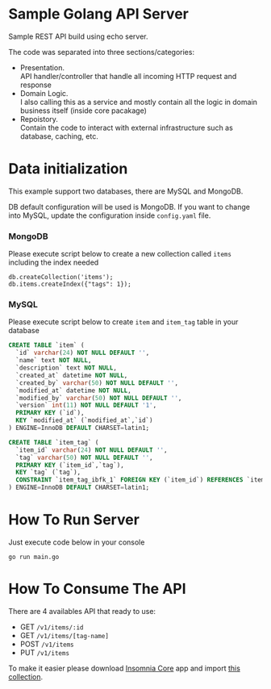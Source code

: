 # Sample Golang API Server
Sample REST API build using echo server.

The code was separated into three sections/categories:
- Presentation.<br/>API handler/controller that handle all incoming HTTP request and response
- Domain Logic.<br/>I also calling this as a service and mostly contain all the logic in domain business itself (inside core pacakage)
- Repoistory.<br/>Contain the code to interact with external infrastructure such as database, caching, etc.

# Data initialization

This example support two databases, there are MySQL and MongoDB.

DB default configuration will be used is MongoDB. If you want to change into MySQL, update the configuration inside `config.yaml` file.

### MongoDB
Please execute script below to create a new collection called `items` including the index needed

```mongodb
db.createCollection('items');
db.items.createIndex({"tags": 1});
```

### MySQL
Please execute script below to create `item` and `item_tag` table in your database
```sql
CREATE TABLE `item` (
  `id` varchar(24) NOT NULL DEFAULT '',
  `name` text NOT NULL,
  `description` text NOT NULL,
  `created_at` datetime NOT NULL,
  `created_by` varchar(50) NOT NULL DEFAULT '',
  `modified_at` datetime NOT NULL,
  `modified_by` varchar(50) NOT NULL DEFAULT '',
  `version` int(11) NOT NULL DEFAULT '1',
  PRIMARY KEY (`id`),
  KEY `modified_at` (`modified_at`,`id`)
) ENGINE=InnoDB DEFAULT CHARSET=latin1;

CREATE TABLE `item_tag` (
  `item_id` varchar(24) NOT NULL DEFAULT '',
  `tag` varchar(50) NOT NULL DEFAULT '',
  PRIMARY KEY (`item_id`,`tag`),
  KEY `tag` (`tag`),
  CONSTRAINT `item_tag_ibfk_1` FOREIGN KEY (`item_id`) REFERENCES `item` (`id`) ON DELETE CASCADE ON UPDATE CASCADE
) ENGINE=InnoDB DEFAULT CHARSET=latin1;
```

# How To Run Server
Just execute code below in your console
```console
go run main.go
```

# How To Consume The API
There are 4 availables API that ready to use:
- GET `/v1/items/:id`
- GET `/v1/items/[tag-name]`
- POST `/v1/items`
- PUT `/v1/items`

To make it easier please download [Insomnia Core](https://insomnia.rest) app and import [this collection](https://raw.githubusercontent.com/muhsinshodiq/golang-sample-api/master/insomnia.json).